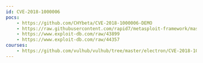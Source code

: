 ```yaml
---
id: CVE-2018-1000006
pocs:
    - https://github.com/CHYbeta/CVE-2018-1000006-DEMO
    - https://raw.githubusercontent.com/rapid7/metasploit-framework/master/modules/exploits/windows/browser/exodus.rb
    - https://www.exploit-db.com/raw/43899
    - https://www.exploit-db.com/raw/44357
courses:
    - https://github.com/vulhub/vulhub/tree/master/electron/CVE-2018-1000006
---
```

